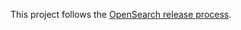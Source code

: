 This project follows the [OpenSearch release process](https://github.com/opensearch-project/.github/blob/main/RELEASING.md).
